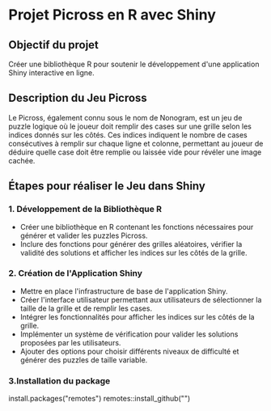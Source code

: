 # Projet Picross en R avec Shiny
## Objectif du projet 
Créer une bibliothèque R pour soutenir le développement d'une application Shiny interactive en ligne.


## Description du Jeu Picross
Le Picross, également connu sous le nom de Nonogram, est un jeu de puzzle logique où le joueur doit remplir des cases sur une grille selon les indices donnés sur les côtés. Ces indices indiquent le nombre de cases consécutives à remplir sur chaque ligne et colonne, permettant au joueur de déduire quelle case doit être remplie ou laissée vide pour révéler une image cachée.

## Étapes pour réaliser le Jeu dans Shiny

### 1. Développement de la Bibliothèque R
- Créer une bibliothèque en R contenant les fonctions nécessaires pour générer et valider les puzzles Picross.
- Inclure des fonctions pour générer des grilles aléatoires, vérifier la validité des solutions et afficher les indices sur les côtés de la grille.

### 2. Création de l'Application Shiny
- Mettre en place l'infrastructure de base de l'application Shiny.
- Créer l'interface utilisateur permettant aux utilisateurs de sélectionner la taille de la grille et de remplir les cases.
- Intégrer les fonctionnalités pour afficher les indices sur les côtés de la grille.
- Implémenter un système de vérification pour valider les solutions proposées par les utilisateurs.
- Ajouter des options pour choisir différents niveaux de difficulté et générer des puzzles de taille variable.

### 3.Installation du package 
install.packages("remotes")
remotes::install_github("")




